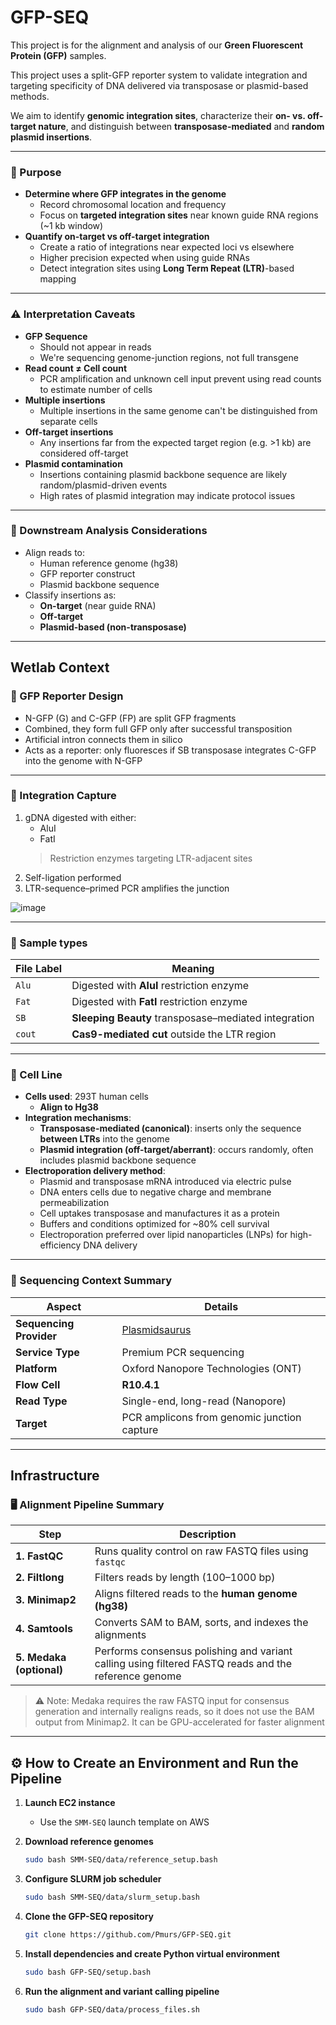 <h1>GFP-SEQ</h1>

This project is for the alignment and analysis of our **Green Fluorescent Protein (GFP)** samples.

This project uses a split-GFP reporter system to validate integration and targeting specificity of DNA delivered via transposase or plasmid-based methods. 

We aim to identify **genomic integration sites**, characterize their **on- vs. off-target nature**, and distinguish between **transposase-mediated** and **random plasmid insertions**.

---

<h3>🔬 Purpose</h3>

- **Determine where GFP integrates in the genome**
    - Record chromosomal location and frequency
    - Focus on **targeted integration sites** near known guide RNA regions (~1 kb window)
- **Quantify on-target vs off-target integration**
    - Create a ratio of integrations near expected loci vs elsewhere
    - Higher precision expected when using guide RNAs
    - Detect integration sites using **Long Term Repeat (LTR)**-based mapping
    
---

### ⚠️ Interpretation Caveats

- **GFP Sequence**
    - Should not appear in reads
    - We're sequencing genome-junction regions, not full transgene
- **Read count ≠ Cell count**
    - PCR amplification and unknown cell input prevent using read counts to estimate number of cells
- **Multiple insertions**
    - Multiple insertions in the same genome can't be distinguished from separate cells
- **Off-target insertions**
    - Any insertions far from the expected target region (e.g. >1 kb) are considered off-target
- **Plasmid contamination**
    - Insertions containing plasmid backbone sequence are likely random/plasmid-driven events
    - High rates of plasmid integration may indicate protocol issues

---

### 🧭 Downstream Analysis Considerations

- Align reads to:
    - Human reference genome (hg38)
    - GFP reporter construct
    - Plasmid backbone sequence
- Classify insertions as:
    - **On-target** (near guide RNA)
    - **Off-target**
    - **Plasmid-based (non-transposase)**

---

<h2>Wetlab Context</h2>

<h3>🧬 GFP Reporter Design</h3>

- N-GFP (G) and C-GFP (FP) are split GFP fragments
- Combined, they form full GFP only after successful transposition
- Artificial intron connects them in silico
- Acts as a reporter: only fluoresces if SB transposase integrates C-GFP into the genome with N-GFP

---

<h3>🧪 Integration Capture</h3>

1. gDNA digested with either:
   - AluI
   - FatI 
   > Restriction enzymes targeting LTR-adjacent sites
2. Self-ligation performed
3. LTR-sequence–primed PCR amplifies the junction

![image](https://github.com/user-attachments/assets/50faf5d7-945a-48d0-9b18-58ca5a36bb77)

---

<h3>🧪 Sample types</h3>
    
| File Label | Meaning                                                 |
|------------|---------------------------------------------------------|
| `Alu`      | Digested with **AluI** restriction enzyme               |
| `Fat`      | Digested with **FatI** restriction enzyme               |
| `SB`       | **Sleeping Beauty** transposase–mediated integration    |
| `cout`     | **Cas9-mediated cut** outside the LTR region            |

---

<h3>🧫 Cell Line</h3>

- **Cells used**: 293T human cells
    - **Align to Hg38**
- **Integration mechanisms**:
    - **Transposase-mediated (canonical)**: inserts only the sequence **between LTRs** into the genome
    - **Plasmid integration (off-target/aberrant)**: occurs randomly, often includes plasmid backbone sequence
- **Electroporation delivery method**:
    - Plasmid and transposase mRNA introduced via electric pulse
    - DNA enters cells due to negative charge and membrane permeabilization
    - Cell uptakes transposase and manufactures it as a protein
    - Buffers and conditions optimized for ~80% cell survival
    - Electroporation preferred over lipid nanoparticles (LNPs) for high-efficiency DNA delivery

---

<h3>🧬 Sequencing Context Summary</h3>

| Aspect                  | Details                                                                 |
|-------------------------|-------------------------------------------------------------------------|
| **Sequencing Provider** | [Plasmidsaurus](https://plasmidsaurus.com/premium_PCR_sequencing)                         |
| **Service Type**        | Premium PCR sequencing                                                  |
| **Platform**            | Oxford Nanopore Technologies (ONT)                                      |
| **Flow Cell**           | **R10.4.1**                                                             |
| **Read Type**           | Single-end, long-read (Nanopore)                                        |
| **Target**              | PCR amplicons from genomic junction capture                             |

---

<h2>Infrastructure</h2>

<h3>🖥️ Alignment Pipeline Summary</h3>

| Step | Description                                                                 |
|------|-----------------------------------------------------------------------------|
| **1. FastQC** | Runs quality control on raw FASTQ files using `fastqc` |
| **2. Filtlong** | Filters reads by length (100–1000 bp) |
| **3. Minimap2** | Aligns filtered reads to the **human genome (hg38)** |
| **4. Samtools** | Converts SAM to BAM, sorts, and indexes the alignments |
| **5. Medaka (optional)** | Performs consensus polishing and variant calling using filtered FASTQ reads and the reference genome |

> ⚠️ Note: Medaka requires the raw FASTQ input for consensus generation and internally realigns reads, so it does not use the BAM output from Minimap2. It can be GPU-accelerated for faster alignment

---

## ⚙️ How to Create an Environment and Run the Pipeline

1. **Launch EC2 instance**
   - Use the `SMM-SEQ` launch template on AWS

2. **Download reference genomes**
    ```bash
    sudo bash SMM-SEQ/data/reference_setup.bash
    ```

3. **Configure SLURM job scheduler**
    ```bash
    sudo bash SMM-SEQ/data/slurm_setup.bash
    ```

4. **Clone the GFP-SEQ repository**
    ```bash
    git clone https://github.com/Pmurs/GFP-SEQ.git
    ```

5. **Install dependencies and create Python virtual environment**
    ```bash
    sudo bash GFP-SEQ/setup.bash
    ```

6. **Run the alignment and variant calling pipeline**
    ```bash
    sudo bash GFP-SEQ/data/process_files.sh
    ```
